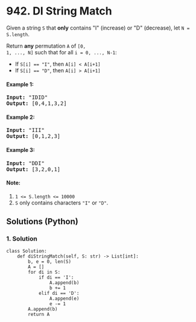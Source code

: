 # 942. DI String Match
Given a string <code>S</code> that **only** contains "I" (increase) or "D" (decrease), let <code>N = S.length</code>.

Return **any** permutation <code>A</code> of <code>[0, 1, ..., N]</code> such that for all <code>i = 0, ..., N-1</code>:
* If <code>S[i] == "I"</code>, then <code>A[i] < A[i+1]</code>
* If <code>S[i] == "D"</code>, then <code>A[i] > A[i+1]</code>

#### Example 1:
<pre>
<strong>Input:</strong> "IDID"
<strong>Output:</strong> [0,4,1,3,2]
</pre>

#### Example 2:
<pre>
<strong>Input:</strong> "III"
<strong>Output:</strong> [0,1,2,3]
</pre>

#### Example 3:
<pre>
<strong>Input:</strong> "DDI"
<strong>Output:</strong> [3,2,0,1]
</pre>

#### Note:
1. <code>1 <= S.length <= 10000</code>
2. <code>S</code> only contains characters <code>"I"</code> or <code>"D"</code>.

## Solutions (Python)

### 1. Solution
```Python3
class Solution:
    def diStringMatch(self, S: str) -> List[int]:
        b, e = 0, len(S)
        A = []
        for di in S:
            if di == 'I':
                A.append(b)
                b += 1
            elif di == 'D':
                A.append(e)
                e -= 1
        A.append(b)
        return A
```
